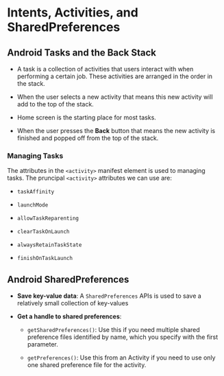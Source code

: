 #  Intents, Activities, and SharedPreferences

## Android Tasks and the Back Stack

* A task is a collection of activities that users interact with when performing a certain job. These activities are arranged in the order in the stack.

* When the user selects a new activity that means this new activity will add to the top of the stack.

* Home screen is the starting place for most tasks.

* When the user presses the **Back** button that means the new activity is finished and popped off from the top of the stack.

### Managing Tasks

The attributes in the `<activity>` manifest element is used to managing tasks. The pruncipal `<activity>` attributes we can use are:

* `taskAffinity`

* `launchMode`

* `allowTaskReparenting`

* `clearTaskOnLaunch`

* `alwaysRetainTaskState`

* `finishOnTaskLaunch`

## Android SharedPreferences

* **Save key-value data**: A `SharedPreferences` APIs is used to save a relatively small collection of key-values

* **Get a handle to shared preferences**: 

    * `getSharedPreferences()`: Use this if you need multiple shared preference files identified by name, which you specify with the first parameter.

    * `getPreferences()`: Use this from an Activity if you need to use only one shared preference file for the activity.